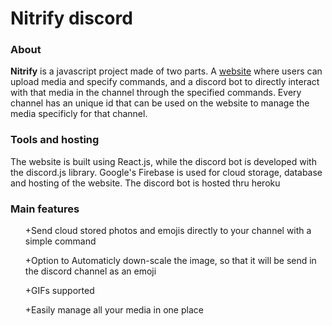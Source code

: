 <h1>Nitrify discord</h1>
<h3>About</h3>
<p><b>Nitrify</b> is a javascript project made of two parts. A <a href='https://nitrifydiscord.web.app'>website</a> where users can upload media and specify commands, and a discord bot to directly interact with that media 
in the channel through the specified commands. Every channel has an unique id that can be used on the website to manage the media specificly for that channel.</p>
<h3>Tools and hosting</h3>
<p>The website is built using React.js, while the discord bot is developed with the discord.js library. Google's Firebase is used for cloud storage, database 
and hosting of the website. The discord bot is hosted thru heroku</p>
<h3>Main features</h3>
<ul>
    <p>+Send cloud stored photos and emojis directly to your channel with a simple command</p>
    <p>+Option to Automaticly down-scale the image, so that it will be send in the discord channel as an emoji</p>
    <p>+GIFs supported</p>
    <p>+Easily manage all your media in one place</p>
</ul>

